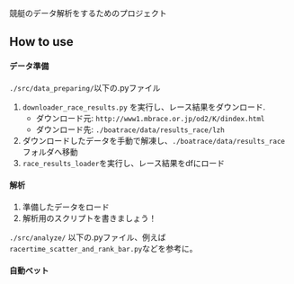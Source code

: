 競艇のデータ解析をするためのプロジェクト

## How to use
#### データ準備
`./src/data_preparing/`以下の.pyファイル

1. `downloader_race_results.py`
を実行し、レース結果をダウンロード. 
    - ダウンロード元: `http://www1.mbrace.or.jp/od2/K/dindex.html`
    - ダウンロード先: `./boatrace/data/results_race/lzh`
2. ダウンロードしたデータを手動で解凍し、`./boatrace/data/results_race`フォルダへ移動
3. `race_results_loader`を実行し、レース結果をdfにロード


#### 解析
1. 準備したデータをロード
2. 解析用のスクリプトを書きましょう！

`./src/analyze/` 以下の.pyファイル、例えば `racertime_scatter_and_rank_bar.py`などを参考に。

#### 自動ベット